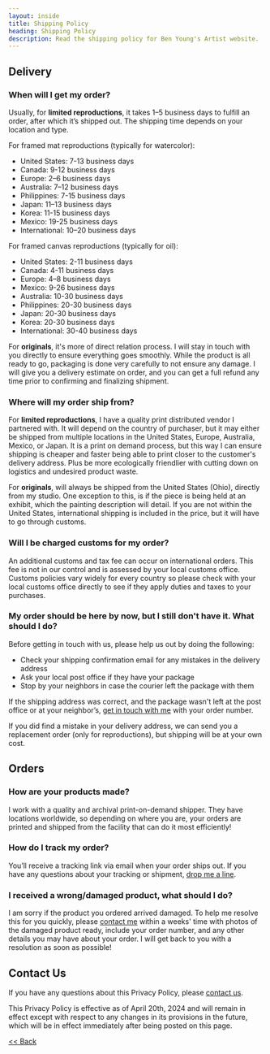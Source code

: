 ```yaml
---
layout: inside
title: Shipping Policy
heading: Shipping Policy
description: Read the shipping policy for Ben Young's Artist website.
---
```


## Delivery ##

### When will I get my order? ###

Usually, for **limited reproductions**, it takes 1–5 business days to fulfill an order, after which it’s shipped out. The shipping time depends on your location and type.

For framed mat reproductions (typically for watercolor):

  * United States: 7-13 business days
  * Canada: 9-12 business days
  * Europe: 2–6 business days
  * Australia: 7–12 business days
  * Philippines: 7-15 business days
  * Japan: 11–13 business days
  * Korea: 11-15 business days
  * Mexico: 19-25 business days
  * International: 10–20 business days

For framed canvas reproductions (typically for oil):

  * United States: 2-11 business days
  * Canada: 4-11 business days
  * Europe: 4–8 business days
  * Mexico: 9-26 business days
  * Australia: 10-30 business days
  * Philippines: 20-30 business days
  * Japan: 20-30 business days
  * Korea: 20-30 business days
  * International: 30-40 business days

For **originals**, it's more of direct relation process. I will stay in touch with you directly to ensure everything goes smoothly. While the product is all ready to go, packaging is done very carefully to not ensure any damage. I will give you a delivery estimate on order, and you can get a full refund any time prior to confirming and finalizing shipment.

### Where will my order ship from? ###

For **limited reproductions**, I have a quality print distributed vendor I partnered with. It will depend on the country of purchaser, but it may either be shipped from multiple locations in the United States, Europe, Australia, Mexico, or Japan. It is a print on demand process, but this way I can ensure shipping is cheaper and faster being able to print closer to the customer's delivery address. Plus be more ecologically friendlier with cutting down on logistics and undesired product waste.

For **originals**, will always be shipped from the United States (Ohio), directly from my studio. One exception to this, is if the piece is being held at an exhibit, which the painting description will detail. If you are not within the United States, international shipping is included in the price, but it will have to go through customs.

### Will I be charged customs for my order? ###

An additional customs and tax fee can occur on international orders. This fee is not in our control and is assessed by your local customs office. Customs policies vary widely for every country so please check with your local customs office directly to see if they apply duties and taxes to your purchases.

### My order should be here by now, but I still don't have it. What should I do? ###

Before getting in touch with us, please help us out by doing the following:

  * Check your shipping confirmation email for any mistakes in the delivery address
  * Ask your local post office if they have your package
  * Stop by your neighbors in case the courier left the package with them

If the shipping address was correct, and the package wasn't left at the post office or at your neighbor’s, [get in touch with me](/contact) with your order number.

If you did find a mistake in your delivery address, we can send you a replacement order (only for reproductions), but shipping will be at your own cost.
 
## Orders ##

### How are your products made? ###

I work with a quality and archival print-on-demand shipper. They have locations worldwide, so depending on where you are, your orders are printed and shipped from the facility that can do it most efficiently!

### How do I track my order? ###

You’ll receive a tracking link via email when your order ships out. If you have any questions about your tracking or shipment, [drop me a line](/contact).

### I received a wrong/damaged product, what should I do? ###

I am sorry if the product you ordered arrived damaged. To help me resolve this for you quickly, please [contact me](/contact) within a weeks' time with photos of the damaged product ready, include your order number, and any other details you may have about your order. I will get back to you with a resolution as soon as possible!


## Contact Us ##

If you have any questions about this Privacy Policy, please [contact us](/contact).

This Privacy Policy is effective as of April 20th, 2024 and will remain in effect except with respect to any changes in its provisions in the future, which will be in effect immediately after being posted on this page.

[<< Back](/shop)